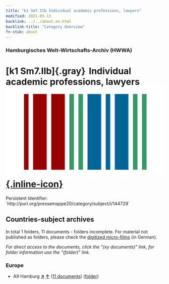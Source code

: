 ```yaml
---
title: "k1 Sm7.IIb Individual academic professions, lawyers"
modified: 2021-03-13
backlink: ../../about.en.html
backlink-title: "Category Overview"
fn-stub: about
---
```


### Hamburgisches Welt-Wirtschafts-Archiv (HWWA)

# [k1 Sm7.IIb]{.gray}&#8201; Individual academic professions, lawyers &#160; [![Wikidata](/images/Wikidata-logo.svg "Wikidata"){.inline-icon}](http://www.wikidata.org/entity/Q104700184)

<div class="hint">Persistent Identifier: `http://purl.org/pressemappe20/category/subject/i/144729`</div>







## Countries-subject archives





In total 1 folders, 11 documents - folders incomplete.
For material not published as folders, please check the [digitized micro-films](/film/h1_sh.de.html) (in German).

_For direct access to the documents, click the "(xy documents)" link, for folder information use the "(folder)" link._



### Europe

- A9 Hamburg [**&nearr;**](../../../geo/i/140905/about.en.html "Hamburg (all folders)") [**&uarr;**](../../../geo/about.en.html#A9 "Country category system") (<a href="https://pm20.zbw.eu/iiifview/folder/sh/140905,144729" title="about: Hamburg : Individual academic professions, lawyers" target="_blank">11 documents</a>) ([folder](../../../../folder/sh/1409xx/140905/1447xx/144729/about.en.html))








